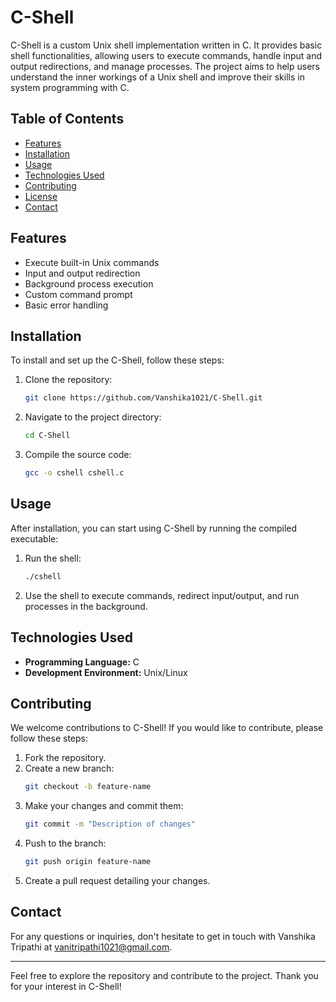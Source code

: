 # C-Shell

C-Shell is a custom Unix shell implementation written in C. It provides basic shell functionalities, allowing users to execute commands, handle input and output redirections, and manage processes. The project aims to help users understand the inner workings of a Unix shell and improve their skills in system programming with C.

## Table of Contents
- [Features](#features)
- [Installation](#installation)
- [Usage](#usage)
- [Technologies Used](#technologies-used)
- [Contributing](#contributing)
- [License](#license)
- [Contact](#contact)

## Features
- Execute built-in Unix commands
- Input and output redirection
- Background process execution
- Custom command prompt
- Basic error handling

## Installation
To install and set up the C-Shell, follow these steps:

1. Clone the repository:
    ```bash
    git clone https://github.com/Vanshika1021/C-Shell.git
    ```
2. Navigate to the project directory:
    ```bash
    cd C-Shell
    ```
3. Compile the source code:
    ```bash
    gcc -o cshell cshell.c
    ```

## Usage
After installation, you can start using C-Shell by running the compiled executable:

1. Run the shell:
    ```bash
    ./cshell
    ```
2. Use the shell to execute commands, redirect input/output, and run processes in the background.

## Technologies Used
- **Programming Language:** C
- **Development Environment:** Unix/Linux

## Contributing
We welcome contributions to C-Shell! If you would like to contribute, please follow these steps:

1. Fork the repository.
2. Create a new branch:
    ```bash
    git checkout -b feature-name
    ```
3. Make your changes and commit them:
    ```bash
    git commit -m "Description of changes"
    ```
4. Push to the branch:
    ```bash
    git push origin feature-name
    ```
5. Create a pull request detailing your changes.


## Contact
For any questions or inquiries, don't hesitate to get in touch with Vanshika Tripathi at vanitripathi1021@gmail.com.

---

Feel free to explore the repository and contribute to the project. Thank you for your interest in C-Shell!
